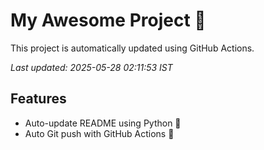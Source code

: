 # My Awesome Project 🚀

This project is automatically updated using GitHub Actions.

_Last updated: 2025-05-28 02:11:53 IST_

## Features
- Auto-update README using Python 🐍
- Auto Git push with GitHub Actions 🤖
